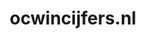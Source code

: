 ---
layout: post
title:  "ocwincijfers.nl"
internal_url:  "/data/ocwincijfers.nl.html"
categories: dutchgov
---